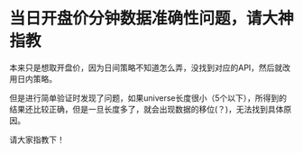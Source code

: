 # 当日开盘价分钟数据准确性问题，请大神指教

本来只是想取开盘价，因为日间策略不知道怎么弄，没找到对应的API，然后就改用日内策略。

但是进行简单验证时发现了问题，如果universe长度很小（5个以下），所得到的结果还比较正确，但是一旦长度多了，就会出现数据的移位(？)，无法找到具体原因。

请大家指教下！